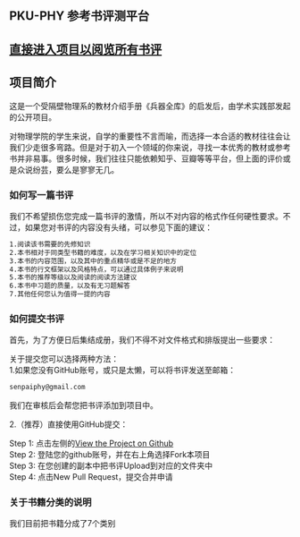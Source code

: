 ## PKU-PHY 参考书评测平台

## [直接进入项目以阅览所有书评](https://github.com/phy-pku-xsb/books)  
  
  

## 项目简介

这是一个受隔壁物理系的教材介绍手册《兵器全库》的启发后，由学术实践部发起的公开项目。

对物理学院的学生来说，自学的重要性不言而喻，而选择一本合适的教材往往会让我们少走很多弯路。但是对于初入一个领域的你来说，寻找一本优秀的教材或参考书并非易事。很多时候，我们往往只能依赖知乎、豆瓣等等平台，但上面的评价或是众说纷芸，要么是寥寥无几。

### 如何写一篇书评

我们不希望损伤您完成一篇书评的激情，所以不对内容的格式作任何硬性要求。不过，如果您对书评的内容没有头绪，可以参见下面的建议：  
```markdown
1.阅读该书需要的先修知识  
2.本书相对于同类型书籍的难度，以及在学习相关知识中的定位  
3.本书的内容范围，以及其中的重点精华或是不足的地方  
4.本书的行文框架以及风格特点，可以通过具体例子来说明  
5.本书的推荐等级以及阅读的阅读方法建议  
6.本书中习题的质量，以及有无习题解答  
7.其他任何您认为值得一提的内容  
```
  
### 如何提交书评

首先，为了方便日后集结成册，我们不得不对文件格式和排版提出一些要求：

关于提交您可以选择两种方法：  
1.如果您没有GitHub账号，或只是太懒，可以将书评发送至邮箱：
```markdown
senpaiphy@gmail.com
```
我们在审核后会帮您把书评添加到项目中。  

2.（推荐）直接使用GitHub提交： 
  
Step 1: 点击左侧的[View the Project on Github](https://github.com/phy-pku-xsb/books)  
Step 2: 登陆您的github账号，并在右上角选择Fork本项目  
Step 3: 在您创建的副本中把书评Upload到对应的文件夹中  
Step 4: 点击New Pull Request，提交合并申请

  
### 关于书籍分类的说明
我们目前把书籍分成了7个类别


